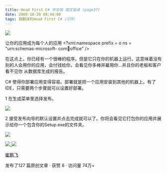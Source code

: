 ```yaml
---
title: Head First C# 中文版 图文皆译 (page37)
date: 2008-10-20 08:44:00
tags: 我翻译的Head First C#（习作）
---
```

![](https://p-blog.csdn.net/images/p_blog_csdn_net/cuipengfei1/EntryImages/20081020/%E6%88%AA%E5%9B%BE00.jpg)

让你的应用成为每个人的应用  <?xml:namespace prefix = o ns = "urn:schemas-microsoft-
com:office:office" />

在这点上，你已经有一个很棒的程序。但是它只在你的机器上运行。这意味着没有别的人会用你的应用，会付钱给你，会看见你多棒并雇用你...并且你的老板和客户看不见你
从数据库生成的报告。

C#  使得你部署应用变得容易。部署就是把一个应用安装到其他的机器上。有了IDE，只需要两个步骤就可以设置好部署。

1  在生成菜单里选择发布。

![](https://p-blog.csdn.net/images/p_blog_csdn_net/cuipengfei1/EntryImages/20081020/%E6%88%AA%E5%9B%BE01.jpg)

2  接受发布向导的默认设置并点击完成就可以了。你将会看见它打包你的应用并展示给你一个包含你的Setup.exe的文件夹。

![](https://p-blog.csdn.net/images/p_blog_csdn_net/cuipengfei1/EntryImages/20081020/%E6%88%AA%E5%9B%BE02.jpg)



[ ![](https://profile.csdnimg.cn/5/2/5/3_cuipengfei1)
![](https://g.csdnimg.cn/static/user-reg-year/1x/11.png)
](https://blog.csdn.net/cuipengfei1)

[ 崔鹏飞 ](https://blog.csdn.net/cuipengfei1)

发布了127 篇原创文章  ·  获赞 8  ·  访问量 74万+

